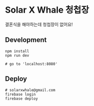 # Solar X Whale 청첩장

결혼식을 해야하는데 청첩장이 없어요!

## Development
```shell
npm install
npm run dev

# go to 'localhost:8080'
```

## Deploy
```shell
# solarxwhale@gmail.com
firebase login
firebase deploy
```
